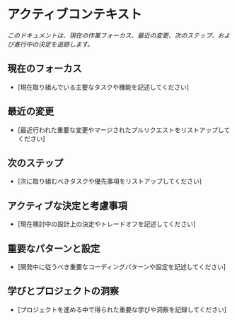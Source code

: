 # アクティブコンテキスト

*このドキュメントは、現在の作業フォーカス、最近の変更、次のステップ、および進行中の決定を追跡します。*

## 現在のフォーカス

*   [現在取り組んでいる主要なタスクや機能を記述してください]

## 最近の変更

*   [最近行われた重要な変更やマージされたプルリクエストをリストアップしてください]

## 次のステップ

*   [次に取り組むべきタスクや優先事項をリストアップしてください]

## アクティブな決定と考慮事項

*   [現在検討中の設計上の決定やトレードオフを記述してください]

## 重要なパターンと設定

*   [開発中に従うべき重要なコーディングパターンや設定を記述してください]

## 学びとプロジェクトの洞察

*   [プロジェクトを進める中で得られた重要な学びや洞察を記録してください]

